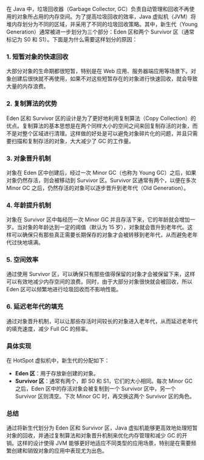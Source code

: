 在 Java 中，垃圾回收器（Garbage Collector, GC）负责自动管理和回收不再使用的对象所占用的内存空间。为了提高垃圾回收的效率，Java 虚拟机（JVM）将堆内存划分为不同的区域，并采用了不同的垃圾回收策略。其中，新生代（Young Generation）通常被进一步划分为三个部分：Eden 区和两个 Survivor 区（通常标记为 S0 和 S1）。下面是为什么需要这样划分的原因：

### 1. 短暂对象的快速回收

大部分对象的生命期都很短暂，特别是在 Web 应用、服务器端应用等场景下。对象创建后很快就不再使用，如果不对这些短暂存在的对象进行快速回收，就会导致大量的内存浪费。

### 2. 复制算法的优势

Eden 区和 Survivor 区的设计是为了更好地利用复制算法（Copy Collection）的优点。复制算法的基本思想是在两个同样大小的空间之间来回复制存活的对象，而不是对整个区域进行清理。这样做的好处是可以避免对象碎片化的问题，并且只需要扫描和复制存活的对象，大大减少了 GC 的工作量。

### 3. 对象晋升机制

对象在 Eden 区中创建后，经过一次 Minor GC（也称为 Young GC）之后，如果对象仍然存活，则会被移动到 Survivor 区。Survivor 区通常有两个，以便在多次 Minor GC 之后，仍然存活的对象可以逐步晋升到老年代（Old Generation）。

### 4. 年龄提升机制

对象在 Survivor 区中每经历一次 Minor GC 并且存活下来，它的年龄就会增加一岁。当对象的年龄达到一定的阈值（默认为 15 岁），对象就会晋升到老年代。这样可以确保只有那些真正需要长期保存的对象才会被转移到老年代，从而避免老年代过快地填满。

### 5. 空间效率

通过使用 Survivor 区，可以确保只有那些值得保留的对象才会被保留下来，这样可以有效地减少内存空间的浪费。同时，由于大部分对象很快就会被回收，所以 Eden 区可以频繁地进行垃圾回收而不影响性能。

### 6. 延迟老年代的填充

通过对象晋升机制，可以让那些存活时间较长的对象进入老年代，从而延迟老年代的填充速度，减少 Full GC 的频率。

### 具体实现

在 HotSpot 虚拟机中，新生代的分配如下：

- **Eden 区**：用于存放新创建的对象。
- **Survivor 区**：通常有两个，即 S0 和 S1，它们的大小相同。每次 Minor GC 之后，Eden 区中的存活对象会被复制到一个 Survivor 区中，另一个 Survivor 区则清空。下次 Minor GC 时，再交换这两个 Survivor 区的角色。

### 总结

通过将新生代划分为 Eden 区和 Survivor 区，Java 虚拟机能够更高效地处理短暂对象的回收，并通过复制算法和对象晋升机制来优化内存管理和减少 GC 的开销。这样的设计使得 JVM 能够更好地适应不同类型的应用场景，特别是在需要频繁创建和销毁对象的应用中表现尤为出色。
